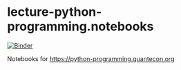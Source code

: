 # lecture-python-programming.notebooks

[![Binder](https://mybinder.org/badge_logo.svg)](https://mybinder.org/v2/gh/QuantEcon/lecture-python-programming.notebooks/)

Notebooks for https://python-programming.quantecon.org
